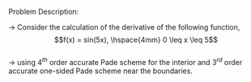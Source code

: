 Problem Description:  

-> Consider the calculation of the derivative of the following function,  
$$f(x) = sin(5x), \hspace{4mm} 0 \leq x \leq 5$$  
-> using $4^{th}$ order accurate Pade scheme for the interior and $3^{rd}$ order accurate one-sided Pade scheme near the boundaries.
